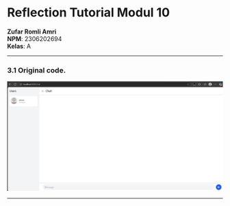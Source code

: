 # Reflection Tutorial Modul 10

**Zufar Romli Amri**  
**NPM**: 2306202694  
**Kelas**: A

---

### 3.1 Original code.

![/original-code](./images/websocket-chat.jpg)

---